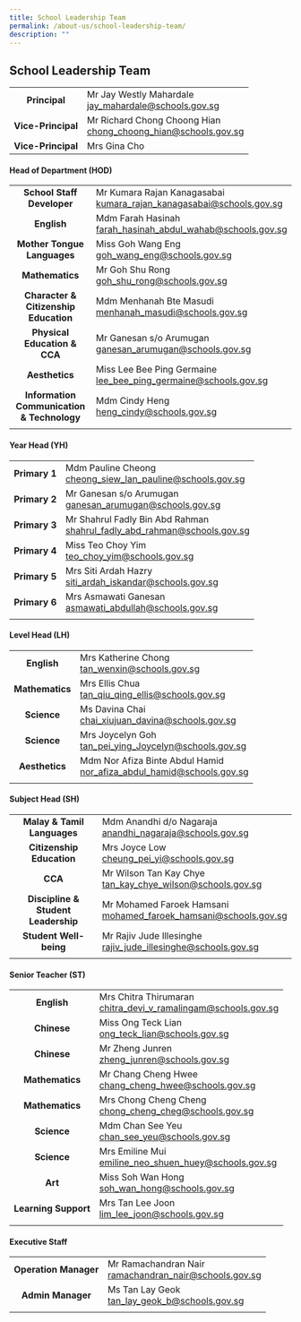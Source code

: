 ```yaml
---
title: School Leadership Team
permalink: /about-us/school-leadership-team/
description: ""
---
```

## School Leadership Team

|   |   |
|:-:|---|
| **Principal**  | Mr Jay Westly Mahardale <br> [jay\_mahardale@schools.gov.sg](mailto:jay_mahardale@schools.gov.sg)  |
| **Vice-Principal**  | Mr Richard Chong Choong Hian <br> [chong\_choong\_hian@schools.gov.sg](mailto:chong_choong_hian@schools.gov.sg)  |
| **Vice-Principal** |  Mrs Gina Cho | [lee_quee_choo_gina@schools.gov.sg](lee_quee_choo_gina@schools.gov.sg)

#### Head of Department (HOD)

|   |   |
|:-:|---|
| **School Staff Developer**  | Mr Kumara Rajan Kanagasabai<br>[kumara\_rajan\_kanagasabai@schools.gov.sg](mailto:kumara_rajan_kanagasabai@schools.gov.sg)  |
| **English**  | Mdm Farah Hasinah<br>[farah\_hasinah\_abdul\_wahab@schools.gov.sg](mailto:farah_hasinah_abdul_wahab@schools.gov.sg)  |
| **Mother Tongue Languages**  | Miss Goh Wang Eng<br>[goh\_wang\_eng@schools.gov.sg](mailto:goh_wang_eng@schools.gov.sg)  |
| **Mathematics**  | Mr Goh Shu Rong<br>[goh\_shu\_rong@schools.gov.sg](mailto:goh_shu_rong@schools.gov.sg)  |
| **Character &amp; Citizenship Education** | Mdm Menhanah Bte Masudi<br>[menhanah\_masudi@schools.gov.sg](mailto:menhanah_masudi@schools.gov.sg)  |
| **Physical Education &amp; CCA**  | Mr Ganesan s/o Arumugan<br>[ganesan\_arumugan@schools.gov.sg](mailto:ganesan_arumugan@schools.gov.sg)  |
| **Aesthetics**  | Miss Lee Bee Ping Germaine<br>[lee\_bee\_ping\_germaine@schools.gov.sg](mailto:lee_bee_ping_germaine@schools.gov.sg)  |
| **Information Communication &amp; Technology**  | Mdm Cindy Heng<br>[heng\_cindy@schools.gov.sg](mailto:heng_cindy@schools.gov.sg)  |
|   |   |

#### Year Head (YH)

|   |   |
|:-:|---|
| **Primary 1**  | Mdm Pauline Cheong<br>[cheong\_siew\_lan\_pauline@schools.gov.sg](mailto:cheong_siew_lan_pauline@schools.gov.sg)  |
| **Primary 2**  | Mr Ganesan s/o Arumugan<br>[ganesan\_arumugan@schools.gov.sg](mailto:ganesan_arumugan@schools.gov.sg)  |
| **Primary 3**  | Mr Shahrul Fadly Bin Abd Rahman<br>[shahrul\_fadly\_abd\_rahman@schools.gov.sg](mailto:shahrul_fadly_abd_rahman@schools.gov.sg)  |
| **Primary 4**  | Miss Teo Choy Yim<br>[teo\_choy\_yim@schools.gov.sg](mailto:teo_choy_yim@schools.gov.sg)  |
| **Primary 5**  | Mrs Siti Ardah Hazry<br>[siti\_ardah\_iskandar@schools.gov.sg](mailto:asmawati_abdullah@schools.gov.sg)  |
| **Primary 6**  | Mrs Asmawati Ganesan<br>[asmawati\_abdullah@schools.gov.sg](mailto:asmawati_abdullah@schools.gov.sg)  |
|   |   |

#### Level Head (LH)

|   |   |
|:-:|---|
| **English**  | Mrs Katherine Chong<br>[tan\_wenxin@schools.gov.sg](mailto:tan_wenxin@schools.gov.sg)  |
| **Mathematics**  | Mrs Ellis Chua<br>[tan\_qiu\_qing\_ellis@schools.gov.sg](mailto:tan_qiu_qing_ellis@schools.gov.sg)  |
| **Science**  | Ms Davina Chai<br>[chai\_xiujuan\_davina@schools.gov.sg](mailto:chai_xiujuan_davina@schools.gov.sg)  |
| **Science**   | Mrs Joycelyn Goh <br> [tan\_pei\_ying\_Joycelyn@schools.gov.sg](mailto:Tan_Pei_Ying_Joycelyn@schools.gov.sg) |
| **Aesthetics**  | Mdm Nor Afiza Binte Abdul Hamid<br>[nor\_afiza\_abdul\_hamid@schools.gov.sg](mailto:nor_afiza_abdul_hamid@schools.gov.sg)  |
|   |   |

#### Subject Head (SH)

|   |   |
|:-:|---|
| **Malay &amp; Tamil Languages**  | Mdm Anandhi d/o Nagaraja<br>[anandhi\_nagaraja@schools.gov.sg](mailto:anandhi_nagaraja@schools.gov.sg)  |
| **Citizenship Education**  | Mrs Joyce Low<br>[cheung\_pei\_yi@schools.gov.sg](mailto:cheung_pei_yi@schools.gov.sg)  |
| **CCA**  | Mr Wilson Tan Kay Chye<br>[tan\_kay\_chye\_wilson@schools.gov.sg](mailto:tan_kay_chye_wilson@schools.gov.sg)  |
| **Discipline &amp; Student Leadership**  | Mr Mohamed Faroek Hamsani<br>[mohamed\_faroek\_hamsani@schools.gov.sg](mailto:mohamed_faroek_hamsani@schools.gov.sg)  |
| **Student Well-being**  | Mr Rajiv Jude Illesinghe<br>[rajiv\_jude\_illesinghe@schools.gov.sg](mailto:rajiv_jude_illesinghe@schools.gov.sg)  |
|   |   |

#### Senior Teacher (ST)

|   |   |
|:-:|---|
| **English**  | Mrs Chitra Thirumaran<br>[chitra\_devi\_v\_ramalingam@schools.gov.sg](mailto:chitra_devi_v_ramalingam@schools.gov.sg)  |
| **Chinese**  | Miss Ong Teck Lian<br>[ong\_teck\_lian@schools.gov.sg](mailto:ong_teck_lian@schools.gov.sg)  |
| **Chinese**  | Mr Zheng Junren<br>[zheng\_junren@schools.gov.sg](mailto:zheng_junren@schools.gov.sg)  |
| **Mathematics**  | Mr Chang Cheng Hwee<br>[chang\_cheng\_hwee@schools.gov.sg](mailto:chang_cheng_hwee@schools.gov.sg)  |
| **Mathematics**  | Mrs Chong Cheng Cheng<br>[chong\_cheng\_cheg@schools.gov.sg](mailto:chong_cheng_cheng@schools.gov.sg)  |
| **Science**  | Mdm Chan See Yeu<br>[chan\_see\_yeu@schools.gov.sg](mailto:chan_see_yeu@schools.gov.sg)  |
| **Science**  |  Mrs Emiline Mui<br>[emiline\_neo\_shuen\_huey@schools.gov.sg](mailto:emiline_neo_shuen_huey@schools.gov.sg) |
| **Art**  | Miss Soh Wan Hong<br>[soh\_wan\_hong@schools.gov.sg](mailto:soh_wan_hong@schools.gov.sg)  |
| **Learning Support**  | Mrs Tan Lee Joon<br>[lim\_lee\_joon@schools.gov.sg](mailto:lim_lee_joon@schools.gov.sg)  |
|   |   |

#### Executive Staff

|   |   |
|:-:|---|
| **Operation Manager**  | Mr Ramachandran Nair<br>[ramachandran\_nair@schools.gov.sg](mailto:ramachandran_nair@schools.gov.sg)  |
| **Admin Manager**  | Ms Tan Lay Geok<br>[tan_lay_geok_b@schools.gov.sg](mailto:tan\_lay\_geok\_b@schools.gov.sg) |
|   |   |